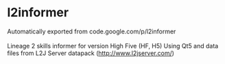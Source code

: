 # l2informer
Automatically exported from code.google.com/p/l2informer<br />
<br />
Lineage 2 skills informer for version High Five (HF, H5)
Using Qt5 and data files from L2J Server datapack (http://www.l2jserver.com/)
